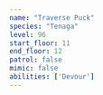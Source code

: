 ```yaml
---
name: "Traverse Puck"
species: "Tenaga"
level: 96
start_floor: 11
end_floor: 12
patrol: false
mimic: false
abilities: ['Devour']
---
```


